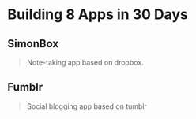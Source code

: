 # Building 8 Apps in 30 Days
## SimonBox
> Note-taking app based on dropbox.

## Fumblr
> Social blogging app based on tumblr
